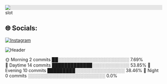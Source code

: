 <img src="https://user-images.githubusercontent.com/507615/90595977-95e70e80-e220-11ea-864a-6a61adaff212.png" alt="" style="max-width: 100%;">








<img style="display: block;-webkit-user-select: none;margin: auto;background-color: hsl(0, 0%, 90%);" src="https://user-images.githubusercontent.com/5713670/87202985-820dcb80-c2b6-11ea-9f56-7ec461c497c3.gif">slot

















## 🌐 Socials:
[![Instagram](https://img.shields.io/badge/Instagram-%23E4405F.svg?logo=Instagram&logoColor=white)](https://instagram.com/dbn.ilayda) 




<!-- Proudly created with GPRM ( https://gprm.itsvg.in ) -->



<img src="https://raw.githubusercontent.com/MartinHeinz/MartinHeinz/master/readme_header.png" alt="Header" title="Header" style="max-width: 100%;">




🌞 Morning    2 commits      ██░░░░░░░░░░░░░░░░░░░░░░░   7.69%  
🌆 Daytime    14 commits     █████████████░░░░░░░░░░░░   53.85% 
🌃 Evening    10 commits     █████████░░░░░░░░░░░░░░░░   38.46% 
🌙 Night      0 commits      ░░░░░░░░░░░░░░░░░░░░░░░░░   0.0%
